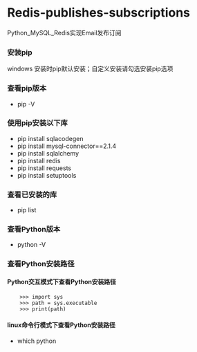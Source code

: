 # Redis-publishes-subscriptions
Python_MySQL_Redis实现Email发布订阅

### 安装pip
windows 安装时pip默认安装；自定义安装请勾选安装pip选项

### 查看pip版本
* pip -V

### 使用pip安装以下库
* pip install sqlacodegen
* pip install mysql-connector==2.1.4
* pip install sqlalchemy
* pip install redis
* pip install requests
* pip install setuptools

### 查看已安装的库
* pip list

### 查看Python版本
* python -V

### 查看Python安装路径
#### Python交互模式下查看Python安装路径
```
    >>> import sys
    >>> path = sys.executable
    >>> print(path)
```

#### linux命令行模式下查看Python安装路径
* which python



